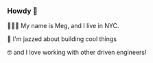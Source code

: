 ### Howdy 👋

👩🏻‍💻  My name is Meg, and I live in NYC. 

💫  I'm jazzed about building cool things

🤓  and I love working with other driven engineers!

<!--
**meg-schneider/meg-schneider** is a ✨ _special_ ✨ repository because its `README.md` (this file) appears on your GitHub profile.

Here are some ideas to get you started:

- 🔭 I’m currently working on ...
- 🌱 I’m currently learning ...
- 👯 I’m looking to collaborate on ...
- 🤔 I’m looking for help with ...
- 💬 Ask me about ...
- 📫 How to reach me: ...
- 😄 Pronouns: ...
- ⚡ Fun fact: ...
-->
